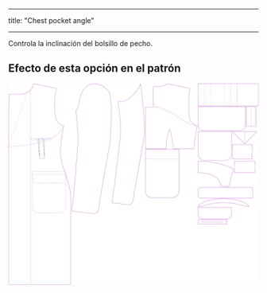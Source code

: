 - - -
title: "Chest pocket angle"
- - -

Controla la inclinación del bolsillo de pecho.

## Efecto de esta opción en el patrón

![Esta imagen muestra el efecto de esta opción superponiendo varias variantes que tienen un valor diferente para esta opción](carlton_chestpocketangle_sample.svg "Efecto de esta opción en el patrón")
